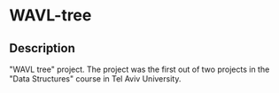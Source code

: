 # WAVL-tree
## Description 
"WAVL tree" project. The project was the first out of two projects in the "Data Structures" course in Tel Aviv University.
